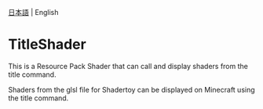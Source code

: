 [日本語](https://github.com/midorikuma/TitleShader/blob/main/README-ja.md) | English
# TitleShader
This is a Resource Pack Shader that can call and display shaders from the title command.

Shaders from the glsl file for Shadertoy can be displayed on Minecraft using the title command.